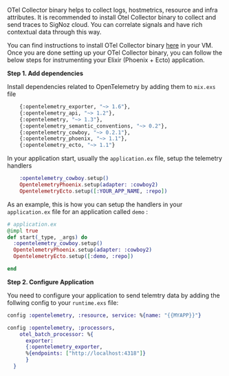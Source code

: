 
OTel Collector binary helps to collect logs, hostmetrics, resource and infra attributes. It is recommended to install Otel Collector binary to collect and send traces to SigNoz cloud. You can correlate signals and have rich contextual data through this way.

You can find instructions to install OTel Collector binary [here](https://signoz.io/docs/tutorial/opentelemetry-binary-usage-in-virtual-machine/) in your VM. Once you are done setting up your OTel Collector binary, you can follow the below steps for instrumenting your Elixir (Phoenix + Ecto) application.

**Step 1. Add dependencies**

Install dependencies related to OpenTelemetry by adding them to `mix.exs` file

```bash
    {:opentelemetry_exporter, "~> 1.6"},
    {:opentelemetry_api, "~> 1.2"},
    {:opentelemetry, "~> 1.3"},
    {:opentelemetry_semantic_conventions, "~> 0.2"},
    {:opentelemetry_cowboy, "~> 0.2.1"},
    {:opentelemetry_phoenix, "~> 1.1"},
    {:opentelemetry_ecto, "~> 1.1"}
```

In your application start, usually the `application.ex` file, setup the telemetry handlers

```elixir
    :opentelemetry_cowboy.setup()
    OpentelemetryPhoenix.setup(adapter: :cowboy2)
    OpentelemetryEcto.setup([:YOUR_APP_NAME, :repo])
```

As an example, this is how you can setup the handlers in your `application.ex` file for an application called `demo` :

```elixir
# application.ex
@impl true
def start(_type, _args) do
  :opentelemetry_cowboy.setup()
  OpentelemetryPhoenix.setup(adapter: :cowboy2)
  OpentelemetryEcto.setup([:demo, :repo])

end
```

**Step 2. Configure Application**

You need to configure your application to send telemtry data by adding the follwing config to your `runtime.exs` file:

```elixir
config :opentelemetry, :resource, service: %{name: "{{MYAPP}}"}

config :opentelemetry, :processors,
    otel_batch_processor: %{
      exporter: 
      {:opentelemetry_exporter, 
      %{endpoints: ["http://localhost:4318"]}
      }
  }
```